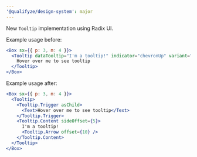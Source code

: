 ```yaml
---
'@qualifyze/design-system': major
---
```


New `Tooltip` implementation using Radix UI.

Example usage before:

```jsx
<Box sx={{ p: 3, m: 4 }}>
  <Tooltip dataTooltip="I'm a tooltip!" indicator="chevronUp" variant="default">
    Hover over me to see tooltip
  </Tooltip>
</Box>
```

Example usage after:

```jsx
<Box sx={{ p: 3, m: 4 }}>
  <Tooltip>
    <Tooltip.Trigger asChild>
      <Text>Hover over me to see tooltip</Text>
    </Tooltip.Trigger>
    <Tooltip.Content sideOffset={5}>
      I'm a tooltip!
      <Tooltip.Arrow offset={10} />
    </Tooltip.Content>
  </Tooltip>
</Box>
```
